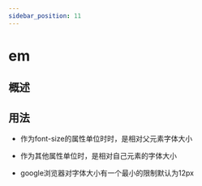 ```yaml
---
sidebar_position: 11
---
```


# em

## 概述

## 用法

- 作为font-size的属性单位时时，是相对父元素字体大小

- 作为其他属性单位时，是相对自己元素的字体大小

- google浏览器对字体大小有一个最小的限制默认为12px